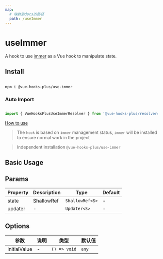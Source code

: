 ```yaml
---
map:
  # 映射到docs的路径
  path: /useImmer
---
```


# useImmer

A hook to use [immer](https://github.com/mweststrate/immer) as a Vue hook to manipulate state.

## Install

```bash

npm i @vue-hooks-plus/use-immer

```

### Auto Import

```typescript

import { VueHooksPlusUseImmerResolver } from '@vue-hooks-plus/resolvers'

```

[How to use](https://inhiblabcore.github.io/docs/hooks/en/guide/#%F0%9F%94%A8-usage)

> The `hook` is based on `immer` management status, `immer` will be installed to ensure normal work in the project

> Independent installation `@vue-hooks-plus/use-immer`

## Basic Usage

<demo src="./demo/demo.vue"
  language="vue"
  title="basic Usage"
  desc=""> </demo>

## Params

| Property | Description | Type            | Default |
| -------- | ----------- | --------------- | ------- |
| state    | ShallowRef  | `ShallowRef<S>` | -       |
| updater  | -           | `Updater<S>`    | -       |

## Options

| 参数         | 说明 | 类型         | 默认值 |
| ------------ | ---- | ------------ | ------ |
| initialValue | -    | `() => void` | `any`  |
